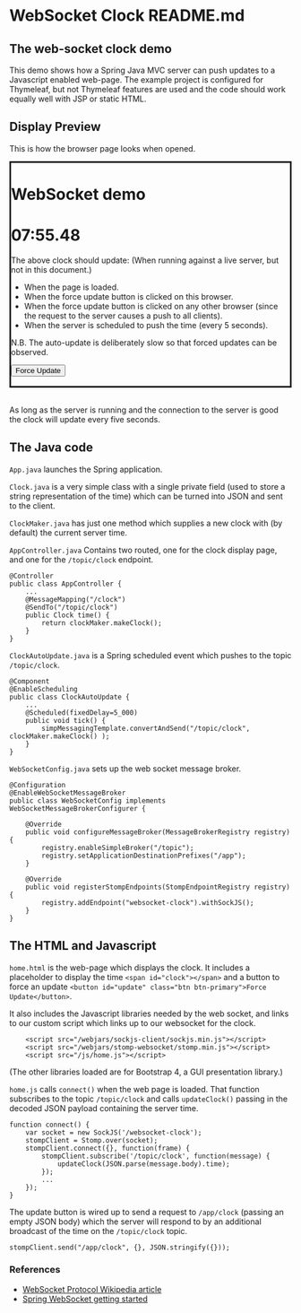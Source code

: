 # WebSocket Clock README.md

## The web-socket clock demo

This demo shows how a Spring Java MVC server can push updates to a Javascript enabled web-page.  The example project is configured for Thymeleaf, but not Thymeleaf features are used and the code should work equally well with JSP or static HTML.

## Display Preview

This is how the browser page looks when opened.

<link rel="stylesheet" href="https://stackpath.bootstrapcdn.com/bootstrap/4.3.1/css/bootstrap.min.css"></link>
<div class="container" style="border-style: solid;">
<h1 class="display-4">WebSocket demo</h1>
<div class="jumbotron">
  <h1 class="display-2"><span id="clock">07:55.48</span>&nbsp;</h1>
  <p>The above clock should update: <span class="badge badge-secondary">(When running against a live server, but not in this document.)</span></p>
  <ul>
  <li>When the page is loaded.</li>
  <li>When the force update button is clicked on this browser.</li>
  <li>When the force update button is clicked on any other browser 
  (since the request to the server causes a push to all clients).</li>
  <li>When the server is scheduled to push the time (every 5 seconds).</li>
  </ul>
  <p>N.B. The auto-update is deliberately slow so that forced updates can be observed.</p>
</div>
<button id="update" class="btn btn-primary">Force Update</button><div>&nbsp;</div>
</div><br/>

As long as the server is running and the connection to the server is good 
the clock will update every five seconds.

## The Java code

`App.java` launches the Spring application.

`Clock.java` is a very simple class with a single private field (used to store a string representation of the time) which can be turned into JSON and sent to the client.

`ClockMaker.java` has just one method which supplies a new clock with (by default) the current server time.

`AppController.java` Contains two routed, one for the clock display page, and one for the `/topic/clock` endpoint.

```
@Controller
public class AppController {
    ...
	@MessageMapping("/clock")
	@SendTo("/topic/clock")
	public Clock time() {
		return clockMaker.makeClock();
	}
}
```

`ClockAutoUpdate.java` is a Spring scheduled event which pushes to the topic `/topic/clock`.  
```
@Component
@EnableScheduling
public class ClockAutoUpdate {
    ...
	@Scheduled(fixedDelay=5_000)
	public void tick() {
		simpMessagingTemplate.convertAndSend("/topic/clock", clockMaker.makeClock() ); 
	}
}

```

`WebSocketConfig.java` sets up the web socket message broker.

```
@Configuration
@EnableWebSocketMessageBroker
public class WebSocketConfig implements WebSocketMessageBrokerConfigurer {

	@Override
	public void configureMessageBroker(MessageBrokerRegistry registry) {
		registry.enableSimpleBroker("/topic");
		registry.setApplicationDestinationPrefixes("/app");
	}

	@Override
	public void registerStompEndpoints(StompEndpointRegistry registry) {
		registry.addEndpoint("websocket-clock").withSockJS();
	}
}
```

## The HTML and Javascript

`home.html` is the web-page which displays the clock.  It includes a placeholder to display the time `<span id="clock"></span>` and a button to force an update `<button id="update" class="btn btn-primary">Force Update</button>`.

It also includes the Javascript libraries needed by the web socket, and links to our custom script which links up to our websocket for the clock.

```
	<script src="/webjars/sockjs-client/sockjs.min.js"></script>
	<script src="/webjars/stomp-websocket/stomp.min.js"></script>
	<script src="/js/home.js"></script> 
```

(The other libraries loaded are for Bootstrap 4, a GUI presentation library.)

`home.js` calls `connect()` when the web page is loaded. That function subscribes to the topic `/topic/clock` and calls `updateClock()` passing in the decoded JSON payload containing the server time.

```
function connect() {
	var socket = new SockJS('/websocket-clock');
	stompClient = Stomp.over(socket);
	stompClient.connect({}, function(frame) {
		stompClient.subscribe('/topic/clock', function(message) {
			updateClock(JSON.parse(message.body).time);
		});
		...
	});
}
```

The update button is wired up to send a request to `/app/clock` (passing an empty JSON body) which the server will respond to by an additional broadcast of the time on the `/topic/clock` topic.

```
stompClient.send("/app/clock", {}, JSON.stringify({}));
```

### References

- [WebSocket Protocol Wikipedia article](https://en.wikipedia.org/wiki/WebSocket)
- [Spring WebSocket getting started](https://spring.io/guides/gs/messaging-stomp-websocket/)
